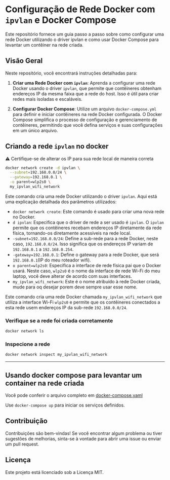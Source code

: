 
# Configuração de Rede Docker com `ipvlan` e Docker Compose


Este repositório fornece um guia passo a passo sobre como configurar uma rede Docker utilizando o driver ipvlan e como usar Docker Compose para levantar um contêiner na rede criada.

## Visão Geral

Neste repositório, você encontrará instruções detalhadas para:

1. **Criar uma Rede Docker com `ipvlan`**: Aprenda a configurar uma rede Docker usando o driver `ipvlan`, que permite que contêineres obtenham endereços IP da mesma faixa que a rede do host. Isso é útil para criar redes mais isoladas e escaláveis.

2. **Configurar Docker Compose**: Utilize um arquivo `docker-compose.yml` para definir e iniciar contêineres na rede Docker configurada. O Docker Compose simplifica o processo de configuração e gerenciamento de contêineres, permitindo que você defina serviços e suas configurações em um único arquivo.


## Criando a rede `ipvlan` no docker
⚠️ Certifique-se de alterar os IP para sua rede local de maneira correta

```bash
docker network create -d ipvlan \
  --subnet=192.168.0.0/24 \
  --gateway=192.168.0.1 \
  -o parent=wlp2s0 \
  my_ipvlan_wifi_network
```

Este comando cria uma rede Docker utilizando o driver `ipvlan`. Aqui está uma explicação detalhada dos parâmetros utilizados:

- `docker network create`: Este comando é usado para criar uma nova rede no Docker.
- `d ipvlan`: Especifica que o driver de rede a ser usado é `ipvlan`. O `ipvlan` permite que os contêineres recebam endereços IP diretamente da rede física, tornando-os diretamente acessíveis na rede local.
- `-subnet=192.168.0.0/24`: Define a sub-rede para a rede Docker, neste caso, `192.168.0.0/24`. Isso significa que os endereços IP variam de `192.168.0.1` a `192.168.0.254`.
- `-gateway=192.168.0.1`: Define o gateway para a rede Docker, que será `192.168.0.1`(IP do meu roteador wifi).
- `o parent=wlp2s0`: Especifica a interface de rede física pai que o Docker usará. Neste caso, `wlp2s0` é o nome da interface de rede Wi-Fi do meu laptop, você deve alterar de acordo com suas interfaces.
- `my_ipvlan_wifi_network`: Este é o nome atribuído à rede Docker criada, mude para oq desejar porem deve sempre usar esse nome.

Este comando cria uma rede Docker chamada `my_ipvlan_wifi_network` que utiliza a interface Wi-Fi `wlp2s0` e permite que os contêineres conectados a esta rede usem endereços IP da sub-rede `192.168.0.0/24`.

### Verifique se a rede foi criada corretamente

```bash
docker network ls
```

### Inspecione a rede

```bash
docker network inspect my_ipvlan_wifi_network
```

---

## Usando docker compose para levantar um container na rede criada

Você pode conferir o arquivo completo em [docker-compose.yaml](https://github.com/joao-pedro-rdo/docker-ipvlan/blob/main/docker-compose.yml)

Use `docker-compose up` para iniciar os serviços definidos.

## Contribuição
Contribuições são bem-vindas! Se você encontrar algum problema ou tiver sugestões de melhorias, sinta-se à vontade para abrir uma issue ou enviar um pull request.

## Licença
Este projeto está licenciado sob a Licença MIT.
